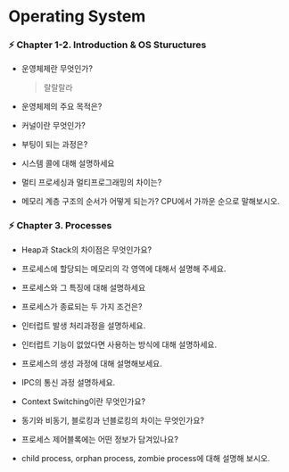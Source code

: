 # Operating System

### ⚡️ Chapter 1-2. Introduction & OS Stuructures

- 운영체제란 무엇인가?
  > 랄랄랄라

- 운영체제의 주요 목적은?

- 커널이란 무엇인가?

- 부팅이 되는 과정은?

- 시스템 콜에 대해 설명하세요

- 멀티 프로세싱과 멀티프로그래밍의 차이는?

- 메모리 계층 구조의 순서가 어떻게 되는가? CPU에서 가까운 순으로 말해보시오.

### ⚡️ Chapter 3. Processes

- Heap과 Stack의 차이점은 무엇인가요?

- 프로세스에 할당되는 메모리의 각 영역에 대해서 설명해 주세요.

- 프로세스와 그 특징에 대해 설명하세요

- 프로세스가 종료되는 두 가지 조건은?

- 인터럽트 발생 처리과정을 설명하세요.

- 인터럽트 기능이 없었다면 사용하는 방식에 대해 설명하세요.

- 프로세스의 생성 과정에 대해 설명해보세요.

- IPC의 통신 과정 설명하세요.

- Context Switching이란 무엇인가요?

- 동기와 비동기, 블로킹과 넌블로킹의 차이는 무엇인가요?

- 프로세스 제어블록에는 어떤 정보가 담겨있나요?

- child process, orphan process, zombie process에 대해 설명해 보시오.
